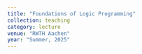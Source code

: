 ```yaml
---
title: "Foundations of Logic Programming"
collection: teaching
category: lecture
venue: "RWTH Aachen"
year: "Summer, 2025"
---
```

